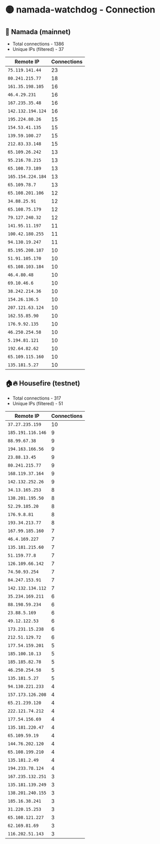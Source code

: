# 🟡 namada-watchdog - Connection

## 🚀 Namada (mainnet)
- Total connections - 1386
- Unique IPs (filtered) - 37

| Remote IP | Connections |
|-----------|-------------|
| `75.119.141.44` | 23 |
| `80.241.215.77` | 18 |
| `161.35.198.105` | 16 |
| `46.4.29.231` | 16 |
| `167.235.35.48` | 16 |
| `142.132.194.124` | 16 |
| `195.224.80.26` | 15 |
| `154.53.41.135` | 15 |
| `139.59.100.27` | 15 |
| `212.83.33.148` | 15 |
| `65.109.26.242` | 13 |
| `95.216.78.215` | 13 |
| `65.108.73.189` | 13 |
| `165.154.224.184` | 13 |
| `65.109.78.7` | 13 |
| `65.108.201.106` | 12 |
| `34.88.25.91` | 12 |
| `65.108.75.179` | 12 |
| `79.127.240.32` | 12 |
| `141.95.11.197` | 11 |
| `100.42.180.255` | 11 |
| `94.130.19.247` | 11 |
| `85.195.208.187` | 10 |
| `51.91.105.170` | 10 |
| `65.108.103.184` | 10 |
| `46.4.80.48` | 10 |
| `69.10.46.6` | 10 |
| `38.242.214.36` | 10 |
| `154.26.136.5` | 10 |
| `207.121.63.124` | 10 |
| `162.55.85.90` | 10 |
| `176.9.92.135` | 10 |
| `46.250.254.58` | 10 |
| `5.194.81.121` | 10 |
| `192.64.82.62` | 10 |
| `65.109.115.160` | 10 |
| `135.181.5.27` | 10 |

## 🏠🔥 Housefire (testnet)

- Total connections - 317
- Unique IPs (filtered) - 51

| Remote IP | Connections |
|-----------|-------------|
| `37.27.235.159` | 10 |
| `185.191.116.146` | 9 |
| `88.99.67.38` | 9 |
| `194.163.166.56` | 9 |
| `23.88.13.45` | 9 |
| `80.241.215.77` | 9 |
| `168.119.37.164` | 9 |
| `142.132.252.26` | 9 |
| `34.13.165.253` | 8 |
| `138.201.195.50` | 8 |
| `52.29.185.20` | 8 |
| `176.9.8.81` | 8 |
| `193.34.213.77` | 8 |
| `167.99.185.160` | 7 |
| `46.4.169.227` | 7 |
| `135.181.215.60` | 7 |
| `51.159.77.8` | 7 |
| `126.109.66.142` | 7 |
| `74.50.93.254` | 7 |
| `84.247.153.91` | 7 |
| `142.132.134.112` | 7 |
| `35.234.169.211` | 6 |
| `88.198.59.234` | 6 |
| `23.88.5.169` | 6 |
| `49.12.122.53` | 6 |
| `173.231.15.238` | 6 |
| `212.51.129.72` | 6 |
| `177.54.159.201` | 5 |
| `185.100.10.13` | 5 |
| `185.185.82.78` | 5 |
| `46.250.254.58` | 5 |
| `135.181.5.27` | 5 |
| `94.130.221.233` | 4 |
| `157.173.126.208` | 4 |
| `65.21.239.120` | 4 |
| `222.121.74.212` | 4 |
| `177.54.156.69` | 4 |
| `135.181.220.47` | 4 |
| `65.109.59.19` | 4 |
| `144.76.202.120` | 4 |
| `65.108.199.210` | 4 |
| `135.181.2.49` | 4 |
| `194.233.78.124` | 4 |
| `167.235.132.251` | 3 |
| `135.181.139.249` | 3 |
| `138.201.240.155` | 3 |
| `185.16.38.241` | 3 |
| `31.220.15.253` | 3 |
| `65.108.121.227` | 3 |
| `62.169.81.69` | 3 |
| `116.202.51.143` | 3 |

